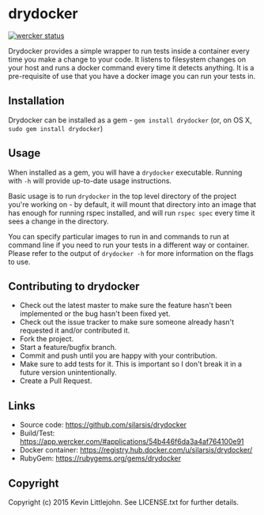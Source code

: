 # drydocker

[![wercker status](https://app.wercker.com/status/b00d4339862ef12b880f0022b6d20b2a/s "wercker status")](https://app.wercker.com/project/bykey/b00d4339862ef12b880f0022b6d20b2a)

Drydocker provides a simple wrapper to run tests inside a container every
time you make a change to your code. It listens to filesystem changes on your
host and runs a docker command every time it detects anything. It is a
pre-requisite of use that you have a docker image you can run your tests in.

## Installation

Drydocker can be installed as a gem - `gem install drydocker` (or, on OS X,
`sudo gem install drydocker`)

## Usage

When installed as a gem, you will have a `drydocker` executable. Running with
`-h` will provide up-to-date usage instructions.

Basic usage is to run `drydocker` in the top level directory of the project
you're working on - by default, it will mount that directory into an image
that has enough for running rspec installed, and will run `rspec spec` every
time it sees a change in the directory.

You can specify particular images to run in and commands to run at command line
if you need to run your tests in a different way or container. Please refer to
the output of `drydocker -h` for more information on the flags to use.

## Contributing to drydocker

* Check out the latest master to make sure the feature hasn't been implemented or the bug hasn't been fixed yet.
* Check out the issue tracker to make sure someone already hasn't requested it and/or contributed it.
* Fork the project.
* Start a feature/bugfix branch.
* Commit and push until you are happy with your contribution.
* Make sure to add tests for it. This is important so I don't break it in a future version unintentionally.
* Create a Pull Request.

## Links

* Source code:      <https://github.com/silarsis/drydocker>
* Build/Test:       <https://app.wercker.com/#applications/54b446f6da3a4af764100e91>
* Docker container: <https://registry.hub.docker.com/u/silarsis/drydocker/>
* RubyGem:          <https://rubygems.org/gems/drydocker>

## Copyright

Copyright (c) 2015 Kevin Littlejohn. See LICENSE.txt for
further details.
